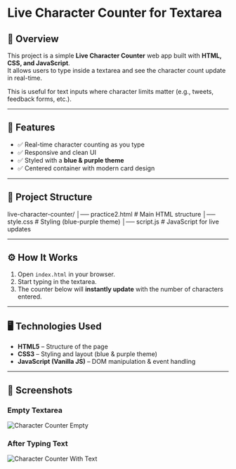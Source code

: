# Live Character Counter for Textarea

## 📌 Overview
This project is a simple **Live Character Counter** web app built with **HTML, CSS, and JavaScript**.  
It allows users to type inside a textarea and see the character count update in real-time.  

This is useful for text inputs where character limits matter (e.g., tweets, feedback forms, etc.).

---

## 🎯 Features
- ✅ Real-time character counting as you type  
- ✅ Responsive and clean UI  
- ✅ Styled with a **blue & purple theme**  
- ✅ Centered container with modern card design  

---

## 📂 Project Structure
live-character-counter/
│── practice2.html # Main HTML structure
│── style.css # Styling (blue-purple theme)
│── script.js # JavaScript for live updates


---

## ⚙️ How It Works
1. Open `index.html` in your browser.  
2. Start typing in the textarea.  
3. The counter below will **instantly update** with the number of characters entered.  

---

## 🖥️ Technologies Used
- **HTML5** – Structure of the page  
- **CSS3** – Styling and layout (blue & purple theme)  
- **JavaScript (Vanilla JS)** – DOM manipulation & event handling  

---
## 📸 Screenshots

### Empty Textarea
![Character Counter Empty](screenshots/empty.png)

### After Typing Text
![Character Counter With Text](screenshots/with-text.png)
